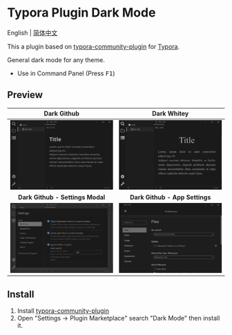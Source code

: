 # Typora Plugin Dark Mode

English | [简体中文](./README.zh-CN.md)

This a plugin based on [typora-community-plugin][core] for [Typora](https://typora.io).

General dark mode for any theme.

- Use in Command Panel (Press <kbd>F1</kbd>)

## Preview

| **Dark Github**                        | **Dark Whitey**                           |
| :------------------------------------: | :---------------------------------------: |
| ![](./docs/assets/github.jpg)          | ![](./docs/assets/whitey.jpg)             |
| **Dark Github - Settings Modal**       | **Dark Github - App Settings**            |
| ![](./docs/assets/github-settings.jpg) | ![](./docs/assets/github-preferences.jpg) |

## Install

1. Install [typora-community-plugin][core]
2. Open "Settings -> Plugin Marketplace" search "Dark Mode" then install it.



[core]: https://github.com/typora-community-plugin/typora-community-plugin
